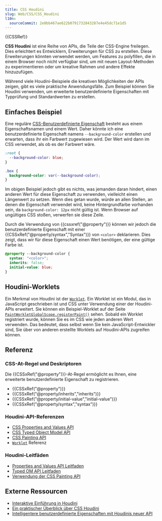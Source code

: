 ```yaml
---
title: CSS Houdini
slug: Web/CSS/CSS_Houdini
l10n:
  sourceCommit: 2e0bb467ae622b0791732843287e4e45dc71e1d5
---
```


{{CSSRef}}

**CSS Houdini** ist eine Reihe von APIs, die Teile der CSS-Engine freilegen. Dies erleichtert es Entwicklern, Erweiterungen für CSS zu erstellen. Diese Erweiterungen könnten verwendet werden, um Features zu polyfillen, die in einem Browser noch nicht verfügbar sind, um mit neuen Layout-Methoden zu experimentieren oder um kreative Rahmen und andere Effekte hinzuzufügen.

Während viele Houdini-Beispiele die kreativen Möglichkeiten der APIs zeigen, gibt es viele praktische Anwendungsfälle. Zum Beispiel können Sie Houdini verwenden, um erweiterte benutzerdefinierte Eigenschaften mit Typprüfung und Standardwerten zu erstellen.

## Einfaches Beispiel

Eine reguläre [CSS-Benutzerdefinierte Eigenschaft](/de/docs/Web/CSS/--*) besteht aus einem Eigenschaftsnamen und einem Wert. Daher könnte ich eine benutzerdefinierte Eigenschaft namens `--background-color` erstellen und erwarten, dass ihr ein Farbwert zugewiesen wird. Der Wert wird dann im CSS verwendet, als ob es der Farbwert wäre.

```css
:root {
  --background-color: blue;
}

.box {
  background-color: var(--background-color);
}
```

Im obigen Beispiel jedoch gibt es nichts, was jemanden daran hindert, einen anderen Wert für diese Eigenschaft zu verwenden, vielleicht einen Längenwert zu setzen. Wenn dies getan wurde, würde an allen Stellen, an denen die Eigenschaft verwendet wird, keine Hintergrundfarbe vorhanden sein, da `background-color: 12px` nicht gültig ist. Wenn Browser auf ungültiges CSS stoßen, verwerfen sie diese Zeile.

Durch die Verwendung von {{cssxref("@property")}} können wir jedoch die benutzerdefinierte Eigenschaft mit einer {{CSSxRef("@property/syntax","Syntax")}} von `<color>` deklarieren. Dies zeigt, dass wir für diese Eigenschaft einen Wert benötigen, der eine gültige Farbe ist.

```css
@property --background-color {
  syntax: "<color>";
  inherits: false;
  initial-value: blue;
}
```

## Houdini-Worklets

Ein Merkmal von Houdini ist der [`Worklet`](/de/docs/Web/API/Worklet). Ein Worklet ist ein Modul, das in JavaScript geschrieben ist und CSS unter Verwendung einer der Houdini-APIs erweitert. Sie können ein Beispiel-Worklet auf der Seite [`PaintWorkletGlobalScope.registerPaint()`](/de/docs/Web/API/PaintWorkletGlobalScope/registerPaint) sehen. Sobald ein Worklet registriert wurde, können Sie es im CSS wie jeden anderen Wert verwenden. Das bedeutet, dass selbst wenn Sie kein JavaScript-Entwickler sind, Sie über von anderen erstellte Worklets auf Houdini-APIs zugreifen können.

## Referenz

### CSS-At-Regel und Deskriptoren

Die {{CSSxRef("@property")}}-At-Regel ermöglicht es Ihnen, eine erweiterte benutzerdefinierte Eigenschaft zu registrieren.

- {{CSSxRef("@property")}}
- {{CSSxRef("@property/inherits","inherits")}}
- {{CSSxRef("@property/initial-value","initial-value")}}
- {{CSSxRef("@property/syntax","syntax")}}

### Houdini-API-Referenzen

- [CSS Properties and Values API](/de/docs/Web/API/CSS_Properties_and_Values_API)
- [CSS Typed Object Model API](/de/docs/Web/API/CSS_Typed_OM_API)
- [CSS Painting API](/de/docs/Web/API/CSS_Painting_API)
- [`Worklet`](/de/docs/Web/API/Worklet) Referenz

### Houdini-Leitfäden

- [Properties and Values API Leitfaden](/de/docs/Web/API/CSS_Properties_and_Values_API/guide)
- [Typed OM API Leitfaden](/de/docs/Web/API/CSS_Typed_OM_API/Guide)
- [Verwendung der CSS Painting API](/de/docs/Web/API/CSS_Painting_API/Guide)

## Externe Ressourcen

- [Interaktive Einführung in Houdini](https://houdini.glitch.me/)
- [Ein praktischer Überblick über CSS Houdini](https://www.smashingmagazine.com/2020/03/practical-overview-css-houdini/)
- [Intelligentere benutzerdefinierte Eigenschaften mit Houdinis neuer API](https://web.dev/articles/css-props-and-vals)

